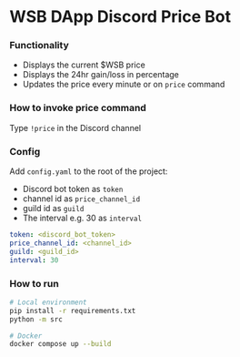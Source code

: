 # WSB DApp Discord Price Bot

### Functionality
- Displays the current $WSB price
- Displays the 24hr gain/loss in percentage
- Updates the price every minute or on `price` command 

### How to invoke price command
Type `!price` in the Discord channel

### Config
Add `config.yaml` to the root of the project: 
- Discord bot token as `token`
- channel id as `price_channel_id`
- guild id as `guild`
- The interval e.g. 30 as `interval`

```yaml
token: <discord_bot_token>
price_channel_id: <channel_id>
guild: <guild_id>
interval: 30
```

### How to run
```bash
# Local environment
pip install -r requirements.txt
python -m src

# Docker
docker compose up --build
```
